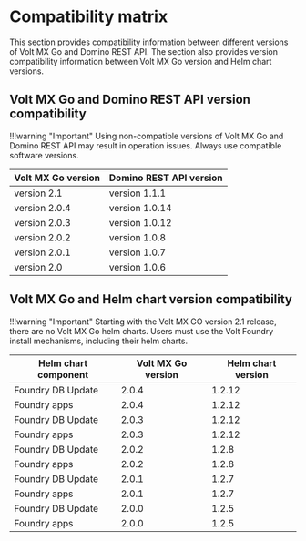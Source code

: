# Compatibility matrix

This section provides compatibility information between different versions of Volt MX Go and Domino REST API. The section also provides version compatibility information between Volt MX Go version and Helm chart versions.

## Volt MX Go and Domino REST API version compatibility 

!!!warning "Important"
    Using non-compatible versions of Volt MX Go and Domino REST API may result in operation issues. Always use compatible software versions.

|Volt MX Go version|Domino REST API version|
|----|----|
|version 2.1|version 1.1.1|
|version 2.0.4|version 1.0.14|
|version 2.0.3|version 1.0.12|
|version 2.0.2|version 1.0.8|
|version 2.0.1|version 1.0.7|
|version 2.0|version 1.0.6|

## Volt MX Go and Helm chart version compatibility

!!!warning "Important"
    Starting with the Volt MX GO version 2.1 release, there are no Volt MX Go helm charts. Users must use the Volt Foundry install mechanisms, including their helm charts. 

|Helm chart component|Volt MX Go version|Helm chart version|
|----|----|----|
|Foundry DB Update|2.0.4|1.2.12|
|Foundry apps|2.0.4|1.2.12|
|Foundry DB Update|2.0.3|1.2.12|
|Foundry apps|2.0.3|1.2.12|
|Foundry DB Update|2.0.2|1.2.8|
|Foundry apps|2.0.2|1.2.8|
|Foundry DB Update|2.0.1|1.2.7|
|Foundry apps|2.0.1|1.2.7|
|Foundry DB Update|2.0.0|1.2.5|
|Foundry apps|2.0.0|1.2.5|

